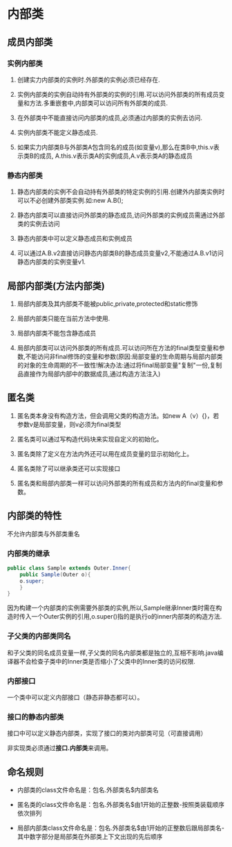 # 内部类

## 成员内部类

### 实例内部类

1. 创建实力内部类的实例时.外部类的实例必须已经存在.

2. 实例内部类的实例自动持有外部类的实例的引用.可以访问外部类的所有成员变量和方法.多重嵌套中,内部类可以访问所有外部类的成员.

3. 在外部类中不能直接访问内部类的成员,必须通过内部类的实例去访问.

4. 实例内部类不能定义静态成员.

5. 如果实力内部类B与外部类A包含同名的成员(如变量v),那么在类B中,this.v表示类B的成员, A.this.v表示类A的实例成员,A.v表示类A的静态成员

 

### 静态内部类

1. 静态内部类的实例不会自动持有外部类的特定实例的引用.创建外内部类实例时可以不必创建外部类实例.如:new A.B();

2. 静态内部类可以直接访问外部类的静态成员,访问外部类的实例成员需通过外部类的实例去访问

3. 静态内部类中可以定义静态成员和实例成员

4. 可以通过A.B.v2直接访问静态内部类B的静态成员变量v2,不能通过A.B.v1访问静态内部类的实例变量v1.



## 局部内部类(方法内部类)

1. 局部内部类及其内部类不能被public,private,protected和static修饰

2. 局部内部类只能在当前方法中使用.

3. 局部内部类不能包含静态成员

4. 局部内部类可以访问外部类的所有成员.可以访问所在方法的final类型变量和参数,不能访问非final修饰的变量和参数(原因:局部变量的生命周期与局部内部类的对象的生命周期的不一致性!解决办法:通过将final局部变量"复制"一份,复制品直接作为局部内部中的数据成员,通过构造方法注入)

 



 

## 匿名类

1. 匿名类本身没有构造方法，但会调用父类的构造方法。如new A（v）{}，若参数v是局部变量，则v必须为final类型

2. 匿名类可以通过写构造代码块来实现自定义的初始化。

3. 匿名类除了定义在方法内外还可以用在成员变量的显示初始化上。

4. 匿名类除了可以继承类还可以实现接口

5. 匿名类和局部内部类一样可以访问外部类的所有成员和方法内的final变量和参数。

 

## 内部类的特性

不允许内部类与外部类重名 

### 内部类的继承

```java
public class Sample extends Outer.Inner{
    public Sample(Outer o){
    o.super;
    }
}
```

因为构建一个内部类的实例需要外部类的实例,所以,Sample继承Inner类时需在构造时传入一个Outer实例的引用,o.super()指的是执行o的inner内部类的构造方法.

 

### 子父类的内部类同名

和子父类的同名成员变量一样,子父类的同名内部类都是独立的,互相不影响.java编译器不会检查子类中的Inner类是否缩小了父类中的Inner类的访问权限.



### 内部接口

一个类中可以定义内部接口（静态非静态都可以）。

 

### 接口的静态内部类

接口中可以定义静态内部类，实现了接口的类对内部类可见（可直接调用）

非实现类必须通过**接口.内部类**来调用。

 

## 命名规则

- 内部类的class文件命名是：包名.外部类名$内部类名

- 匿名类的class文件命名是：包名.外部类名$由1开始的正整数-按照类装载顺序依次排列

- 局部内部类class文件命名是：包名.外部类名$由1开始的正整数后跟局部类名-其中数字部分是局部类在外部类上下文出现的先后顺序


